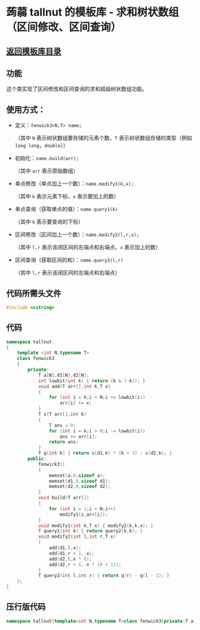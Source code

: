 # 蒟蒻 tallnut 的模板库 - 求和树状数组（区间修改、区间查询）
## [返回模板库目录](https://www.luogu.com.cn/paste/yw5teupm)
## 功能
这个类实现了区间修改和区间查询的求和超级树状数组功能。
## 使用方式：
- 定义：`fenwick3<N,T> name;`
  
  （其中 `N` 表示树状数组要存储的元素个数，`T` 表示树状数组存储的类型（例如 `long long`，`double`））
  
- 初始化：`name.build(arr);`
  
  （其中 `arr` 表示原始数组）
  
- 单点修改（单点加上一个数）：`name.modify1(k,x);`
  
  （其中 `k` 表示元素下标，`x` 表示要加上的数）
  
- 单点查询（获取单点的值）：`name.query1(k)`

  （其中 `k` 表示要查询的下标）
  
- 区间修改（区间加上一个数）：`name.modify2(l,r,x);`
  
  （其中 `l,r` 表示该闭区间的左端点和右端点，`x` 表示加上的数）
  
- 区间查询（获取区间的和）：`name.query2(l,r)`
  
  （其中 `l,r` 表示该闭区间的左端点和右端点）
## 代码所需头文件
```cpp
#include <cstring>
```
## 代码
```cpp
namespace tallnut
{
	template <int N,typename T>
	class fenwick3
	{
		private:
			T a[N],d1[N],d2[N];
			int lowbit(int k) { return (k & (-k)); }
			void add(T arr[],int k,T x)
			{
				for (int i = k;i < N;i += lowbit(i))
					arr[i] += x;
			}
			T s(T arr[],int k)
			{
				T ans = 0;
				for (int i = k;i > 0;i -= lowbit(i))
					ans += arr[i];
				return ans;
			}
			T q(int k) { return s(d1,k) * (k + 1) - s(d2,k); }
		public:
			fenwick3()
			{
				memset(a,0,sizeof a);
				memset(d1,0,sizeof d1);
				memset(d2,0,sizeof d2);
			}
			void build(T arr[])
			{
				for (int i = 1;i < N;i++)
					modify1(i,arr[i]);
			}
			void modify1(int k,T x) { modify2(k,k,x); }
			T query1(int k) { return query2(k,k); }
			void modify2(int l,int r,T x)
			{
				add(d1,l,x);
				add(d1,r + 1,-x);
				add(d2,l,x * l);
				add(d2,r + 1,-x * (r + 1));
			}
			T query2(int l,int r) { return q(r) - q(l - 1); }
	};
}
```
## 压行版代码
```cpp
namespace tallnut{template<int N,typename T>class fenwick3{private:T a[N],d1[N],d2[N];int lowbit(int k){return(k&(-k));}void add(T arr[],int k,T x){for(int i=k;i<N;i+=lowbit(i))arr[i]+=x;}T s(T arr[],int k){T ans=0;for(int i=k;i>0;i-=lowbit(i))ans+=arr[i];return ans;}T q(int k){return s(d1,k)*(k+1)-s(d2,k);}public:fenwick3(){memset(a,0,sizeof a);memset(d1,0,sizeof d1);memset(d2,0,sizeof d2);}void build(T arr[]){for(int i=1;i<N;i++)modify1(i,arr[i]);}void modify1(int k,T x){modify2(k,k,x);}T query1(int k){return query2(k,k);}void modify2(int l,int r,T x){add(d1,l,x);add(d1,r+1,-x);add(d2,l,x*l);add(d2,r+1,-x*(r+1));}T query2(int l,int r){return q(r)-q(l-1);}};}
```
